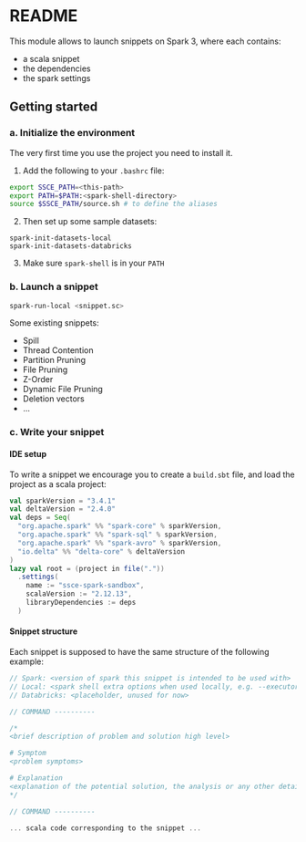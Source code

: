 # README

This module allows to launch snippets on Spark 3, where each contains:

- a scala snippet
- the dependencies
- the spark settings

## Getting started

### a. Initialize the environment

The very first time you use the project you need to install it. 

1. Add the following to your `.bashrc` file: 

```bash
export SSCE_PATH=<this-path>
export PATH=$PATH:<spark-shell-directory>
source $SSCE_PATH/source.sh # to define the aliases
```

2. Then set up some sample datasets:

```
spark-init-datasets-local
spark-init-datasets-databricks
```

3. Make sure `spark-shell` is in your `PATH`

### b. Launch a snippet

```bash
spark-run-local <snippet.sc>
```

Some existing snippets:

- Spill
- Thread Contention
- Partition Pruning
- File Pruning
- Z-Order
- Dynamic File Pruning
- Deletion vectors
- ...

### c. Write your snippet

#### IDE setup

To write a snippet we encourage you to create a `build.sbt` file, and load the project as a scala project:

```scala
val sparkVersion = "3.4.1"
val deltaVersion = "2.4.0"
val deps = Seq(
  "org.apache.spark" %% "spark-core" % sparkVersion,
  "org.apache.spark" %% "spark-sql" % sparkVersion,
  "org.apache.spark" %% "spark-avro" % sparkVersion,
  "io.delta" %% "delta-core" % deltaVersion
)
lazy val root = (project in file("."))
  .settings(
    name := "ssce-spark-sandbox",
    scalaVersion := "2.12.13",
    libraryDependencies := deps
  )
```

#### Snippet structure

Each snippet is supposed to have the same structure of the following example:

```scala
// Spark: <version of spark this snippet is intended to be used with>
// Local: <spark shell extra options when used locally, e.g. --executor-memory 1G --driver-memory 1G --executor-cores 1 --master local[2] >
// Databricks: <placeholder, unused for now>

// COMMAND ----------

/*
<brief description of problem and solution high level>

# Symptom
<problem symptoms>

# Explanation
<explanation of the potential solution, the analysis or any other detail about how to address the problem>
*/

// COMMAND ----------

... scala code corresponding to the snippet ...

```
